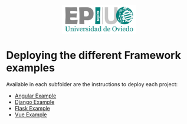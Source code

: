 <p align="center">
  <img src="https://github.com/TEWgijon/README-examples/blob/main/img/logo-epigijon.png" alt="EPI Gijón logo" width="200"/>
</p>

# Deploying the different Framework examples

Available in each subfolder are the instructions to deploy each project:

- [Angular Example](angularexample/)
- [Django Example](djangoexample/)
- [Flask Example](flaskexample/)
- [Vue Example](vueexample/)